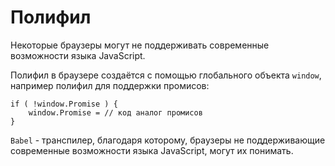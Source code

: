 # Полифил
Некоторые браузеры могут не поддерживать современные возможности языка JavaScript.

Полифил в браузере создаётся с помощью глобального объекта `window`, например полифил для поддержки промисов:

    if ( !window.Promise ) {
        window.Promise = // код аналог промисов
    }

`Babel` - транспилер, благодаря которому, браузеры не поддерживающие современные возможности языка JavaScript, могут их понимать.
